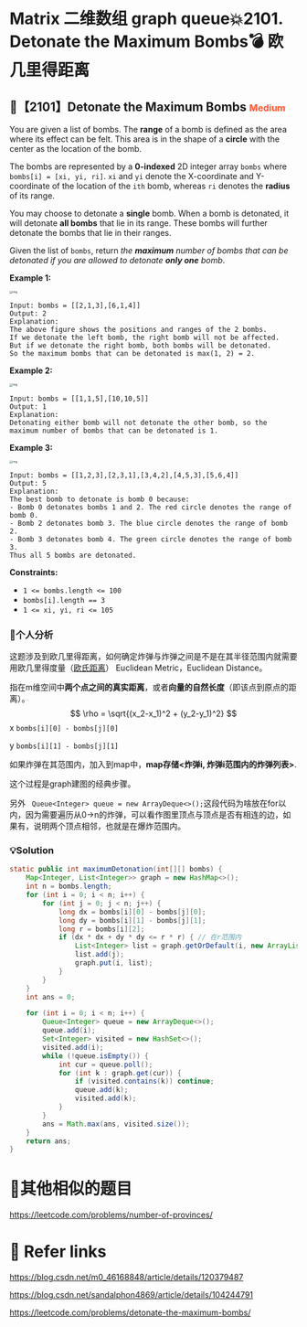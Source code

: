 # Matrix 二维数组 graph queue💥2101. Detonate the Maximum Bombs💣 欧几里得距离

##  💙【2101】Detonate the Maximum Bombs  <font size="3" color="#FF5733">Medium</font>

You are given a list of bombs. The **range** of a bomb is defined as the area where its effect can be felt. This area is in the shape of a **circle** with the center as the location of the bomb.

The bombs are represented by a **0-indexed** 2D integer array `bombs` where `bombs[i] = [xi, yi, ri]`. `xi` and `yi` denote the X-coordinate and Y-coordinate of the location of the `ith` bomb, whereas `ri` denotes the **radius** of its range.

You may choose to detonate a **single** bomb. When a bomb is detonated, it will detonate **all bombs** that lie in its range. These bombs will further detonate the bombs that lie in their ranges.

Given the list of `bombs`, return *the **maximum** number of bombs that can be detonated if you are allowed to detonate **only one** bomb*.

**Example 1:**

<img src="https://assets.leetcode.com/uploads/2021/11/06/desmos-eg-3.png" alt="img" style="zoom:33%;" />

```
Input: bombs = [[2,1,3],[6,1,4]]
Output: 2
Explanation:
The above figure shows the positions and ranges of the 2 bombs.
If we detonate the left bomb, the right bomb will not be affected.
But if we detonate the right bomb, both bombs will be detonated.
So the maximum bombs that can be detonated is max(1, 2) = 2.
```

**Example 2:**

<img src="https://assets.leetcode.com/uploads/2021/11/06/desmos-eg-2.png" alt="img" style="zoom:33%;" />

```
Input: bombs = [[1,1,5],[10,10,5]]
Output: 1
Explanation:
Detonating either bomb will not detonate the other bomb, so the maximum number of bombs that can be detonated is 1.
```

**Example 3:**

<img src="https://assets.leetcode.com/uploads/2021/11/07/desmos-eg1.png" alt="img" style="zoom:33%;" />

```
Input: bombs = [[1,2,3],[2,3,1],[3,4,2],[4,5,3],[5,6,4]]
Output: 5
Explanation:
The best bomb to detonate is bomb 0 because:
- Bomb 0 detonates bombs 1 and 2. The red circle denotes the range of bomb 0.
- Bomb 2 detonates bomb 3. The blue circle denotes the range of bomb 2.
- Bomb 3 detonates bomb 4. The green circle denotes the range of bomb 3.
Thus all 5 bombs are detonated. 
```

**Constraints:**

- `1 <= bombs.length <= 100`
- `bombs[i].length == 3`
- `1 <= xi, yi, ri <= 105`

### 📝个人分析

这题涉及到欧几里得距离，如何确定炸弹与炸弹之间是不是在其半径范围内就需要用欧几里得度量（[欧氏距离](https://so.csdn.net/so/search?q=欧氏距离&spm=1001.2101.3001.7020)） Euclidean Metric，Euclidean Distance。

指在m维空间中**两个点之间的真实距离**，或者**向量的自然长度**（即该点到原点的距离）。
$$
\rho = \sqrt{(x_2-x_1)^2 + (y_2-y_1)^2}
$$
x `bombs[i][0] - bombs[j][0] `

y `bombs[i][1] - bombs[j][1]`

如果炸弹在其范围内，加入到map中，**map存储<炸弹i, 炸弹i范围内的炸弹列表>**.

这个过程是graph建图的经典步骤。

另外 ` Queue<Integer> queue = new ArrayDeque<>();`这段代码为啥放在for以内，因为需要遍历从0->n的炸弹，可以看作图里顶点与顶点是否有相连的边，如果有，说明两个顶点相邻，也就是在爆炸范围内。

### 💡Solution

```java
static public int maximumDetonation(int[][] bombs) {
    Map<Integer, List<Integer>> graph = new HashMap<>();
    int n = bombs.length;
    for (int i = 0; i < n; i++) {
        for (int j = 0; j < n; j++) {
            long dx = bombs[i][0] - bombs[j][0];
            long dy = bombs[i][1] - bombs[j][1];
            long r = bombs[i][2];
            if (dx * dx + dy * dy <= r * r) { // 在r范围内
                List<Integer> list = graph.getOrDefault(i, new ArrayList<>());
                list.add(j);
                graph.put(i, list);
            }
        }
    }
    int ans = 0;

    for (int i = 0; i < n; i++) {
        Queue<Integer> queue = new ArrayDeque<>();
        queue.add(i);
        Set<Integer> visited = new HashSet<>();
        visited.add(i);
        while (!queue.isEmpty()) {
            int cur = queue.poll();
            for (int k : graph.get(cur)) {
                if (visited.contains(k)) continue;
                queue.add(k);
                visited.add(k);
            }
        }
        ans = Math.max(ans, visited.size());
    }
    return ans;
}
```

# 📍其他相似的题目

https://leetcode.com/problems/number-of-provinces/

# 🔗 Refer links

https://blog.csdn.net/m0_46168848/article/details/120379487

https://blog.csdn.net/sandalphon4869/article/details/104244791

https://leetcode.com/problems/detonate-the-maximum-bombs/